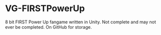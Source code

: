 # VG-FIRSTPowerUp
8 bit FIRST Power Up fangame written in Unity. Not complete and may not ever be completed. On GitHub for storage.
